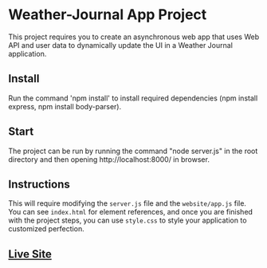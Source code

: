 # Weather-Journal App Project

This project requires you to create an asynchronous web app that uses Web API and user data to dynamically update the UI in a Weather Journal application.

## Install

Run the command 'npm install' to install required dependencies (npm install express, npm install body-parser).

## Start

The project can be run by running the command "node server.js" in the root directory and then opening http://localhost:8000/ in browser.
## Instructions

This will require modifying the `server.js` file and the `website/app.js` file. You can see `index.html` for element references, and once you are finished with the project steps, you can use `style.css` to style your application to customized perfection.

## [Live Site](https://udacityweatherjournalapp.herokuapp.com/)